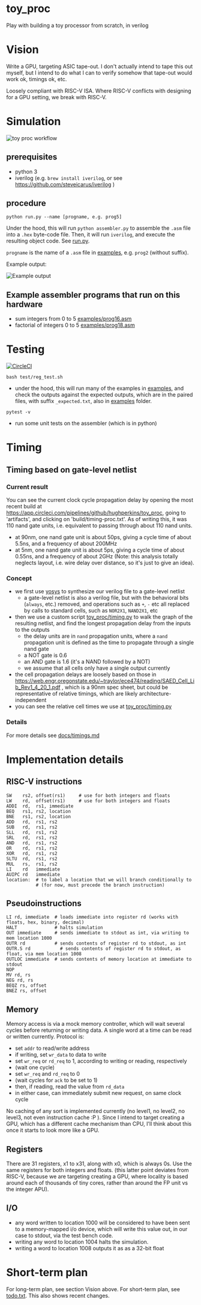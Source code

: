 # toy_proc
Play with building a toy processor from scratch, in verilog

# Vision

Write a GPU, targeting ASIC tape-out. I don't actually intend to tape this out myself, but I intend to do what I can to verify somehow that tape-out would work ok, timings ok, etc.

Loosely compliant with RISC-V ISA. Where RISC-V conflicts with designing for a GPU setting, we break with RISC-V.

# Simulation

![toy proc workflow](https://raw.githubusercontent.com/hughperkins/toy_proc/main/img/toy_proc_workflow.png)

## prerequisites

- python 3
- iverilog (e.g. `brew install iverilog`, or see https://github.com/steveicarus/iverilog )

## procedure

```
python run.py --name [progname, e.g. prog5]
```

Under the hood, this will run `python assembler.py` to assemble the `.asm` file into a `.hex` byte-code file. Then, it will run `iverilog`, and execute the resulting object code. See [run.py](https://github.com/hughperkins/toy_proc/blob/main/run.py).

`progname` is the name of a `.asm` file in [examples](examples), e.g. `prog2` (without suffix).

Example output:

![Example output](https://raw.githubusercontent.com/hughperkins/toy_proc/main/img/example_output.png)

## Example assembler programs that run on this hardware

- sum integers from 0 to 5 [examples/prog16.asm](examples/prog16.asm)
- factorial of integers 0 to 5 [examples/prog18.asm](examples/prog18.asm)

# Testing

[![CircleCI](https://circleci.com/gh/hughperkins/toy_proc/tree/main.svg?style=svg)](https://circleci.com/gh/hughperkins/toy_proc/tree/main)

```
bash test/reg_test.sh
```

- under the hood, this will run many of the examples in [examples](examples), and check the outputs against the expected outputs, which are in the paired files, with suffix `_expected.txt`, also in [examples](examples) folder.

```
pytest -v
```
- run some unit tests on the assembler (which is in python)

# Timing

## Timing based on gate-level netlist


### Current result

You can see the current clock cycle propagation delay by opening the most recent build at https://app.circleci.com/pipelines/github/hughperkins/toy_proc, going to 'artifacts', and clicking on 'build/timing-proc.txt'. As of writing this, it was 110 nand gate units, i.e. equivalent to passing through about 110 nand units.
- at 90nm, one nand gate unit is about 50ps, giving a cycle time of about 5.5ns, and a frequency of about 200MHz
- at 5nm, one nand gate unit is about 5ps, giving a cycle time of about 0.55ns, and a frequency of about 2GHz
(Note: this analysis totally neglects layout, i.e. wire delay over distance, so it's just to give an idea).

### Concept

- we first use [yosys](http://bygone.clairexen.net/yosys/) to synthesize our verilog file to a gate-level netlist
    - a gate-level netlist is also a verilog file, but with the behavioral bits (`always`, etc.) removed, and operations such as `+`, `-` etc all replaced by calls to standard cells, such as `NOR2X1`, `NAND2X1`, etc
- then we use a custom script [toy_proc/timing.py](toy_proc/timing.py) to walk the graph of the resulting netlist, and find the longest propagation delay from the inputs to the outputs
    - the delay units are in `nand` propagation units, where a `nand` propagation unit is defined as the time to propagate through a single nand gate
    - a NOT gate is 0.6
    - an AND gate is 1.6 (it's a NAND followed by a NOT)
    - we assume that all cells only have a single output currently
- the cell propagation delays are loosely based on those in https://web.engr.oregonstate.edu/~traylor/ece474/reading/SAED_Cell_Lib_Rev1_4_20_1.pdf , which is a 90nm spec sheet, but could be representative of relative timings, which are likely architecture-independent
- you can see the relative cell times we use at [toy_proc/timing.py](https://github.com/hughperkins/toy_proc/blob/c4e37bdde601829f3959935e564503dbe30677fa/toy_proc/timing.py#L25-L46)

### Details

For more details see [docs/timings.md](docs/timing.md)

# Implementation details

## RISC-V instructions

```
SW    rs2, offset(rs1)     # use for both integers and floats
LW    rd,  offset(rs1)     # use for both integers and floats
ADDI  rd,  rs1, immediate
BEQ   rs1, rs2, location
BNE   rs1, rs2, location
ADD   rd,  rs1, rs2
SUB   rd,  rs1, rs2
SLL   rd,  rs1, rs2
SRL   rd,  rs1, rs2
AND   rd,  rs1, rs2
OR    rd,  rs1, rs2
XOR   rd,  rs1, rs2
SLTU  rd,  rs1, rs2
MUL   rs,  rs1, rs2
LI    rd   immediate
AUIPC rd   immediate
location:  # to label a location that we will branch conditionally to
           # (for now, must precede the branch instruction)
```

## Pseudoinstructions

```
LI rd, immediate  # loads immediate into register rd (works with floats, hex, binary, decimal)
HALT              # halts simulation
OUT immediate     # sends immediate to stdout as int, via writing to mem location 1000
OUTR rd           # sends contents of register rd to stdout, as int
OUTR.S rd           # sends contents of register rd to stdout, as float, via mem location 1008
OUTLOC immediate  # sends contents of memory location at immediate to stdout
NOP
MV rd, rs
NEG rd, rs
BEQZ rs, offset
BNEZ rs, offset
```

## Memory

Memory access is via a mock memory controller, which will wait several cycles before returning or writing data. A single word at a time can be read or written currently. Protocol is:

- set `addr` to read/write address
- if writing, set `wr_data` to data to write
- set `wr_req` or `rd_req` to 1, according to writing or reading, respectively
- (wait one cycle)
- set `wr_req` and `rd_req` to 0
- (wait cycles for `ack` to be set to 1)
- then, if reading, read the value from `rd_data`
- in either case, can immediately submit new request, on same clock cycle

No caching of any sort is implemented currently (no level1, no level2, no level3, not even instruction cache :P ). Since I intend to target creating a GPU, which has a different cache mechanism than CPU, I'll think about this once it starts to look more like a GPU.

## Registers

There are 31 registers, x1 to x31, along with x0, which is always 0s. Use the same registers for both integers and floats. (this latter point deviates from RISC-V, because we are targeting creating a GPU, where locality is based around each of thousands of tiny cores, rather than around the FP unit vs the integer APU).

## I/O

- any word written to location 1000 will be considered to have been sent to a memory-mapped i/o device, which will write this value out, in our case to stdout, via the test bench code.
- writing any word to location 1004 halts the simulation.
- writing a word to location 1008 outputs it as as a 32-bit float

# Short-term plan

For long-term plan, see section Vision above. For short-term plan, see [todo.txt](docs/todo.txt). This also shows recent changes.
